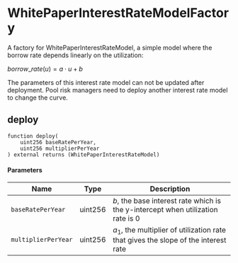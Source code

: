 # WhitePaperInterestRateModelFactory

A factory for WhitePaperInterestRateModel, a simple model where the borrow rate depends linearly on the utilization:

$borrow\_rate(u) = a \cdot u + b$

The parameters of this interest rate model can not be updated after deployment. Pool risk managers need to deploy another interest rate model to change the curve.

## deploy

```solidity
function deploy(
    uint256 baseRatePerYear,
    uint256 multiplierPerYear
) external returns (WhitePaperInterestRateModel)
```

#### Parameters

| Name                | Type    | Description                                                                         |
| ------------------- | ------- | ----------------------------------------------------------------------------------- |
| `baseRatePerYear`   | uint256 | $b$, the base interest rate which is the y-intercept when utilization rate is 0     |
| `multiplierPerYear` | uint256 | $a_1$, the multiplier of utilization rate that gives the slope of the interest rate |
